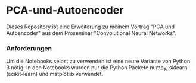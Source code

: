 # PCA-und-Autoencoder
Dieses Repository ist eine Erweiterung zu meinem Vortrag "PCA und Autoencoder" aus dem Proseminar "Convolutional Neural Networks".
### Anforderungen
Um die Notebooks selbst zu verwenden ist eine neure Variante von Python 3 nötig.
In den Notebooks wurden nur die Python Packete numpy, sklearn (scikit-learn) und matplotlib verwendet.
